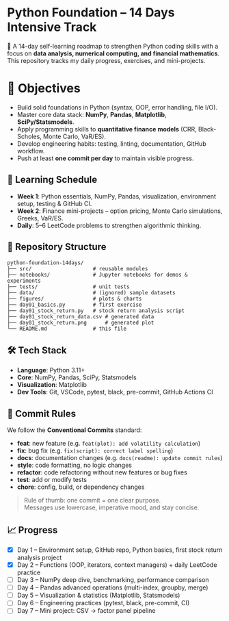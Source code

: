 
# Python Foundation – 14 Days Intensive Track

🚀 A 14-day self-learning roadmap to strengthen Python coding skills with a focus on **data analysis, numerical computing, and financial mathematics**.  
This repository tracks my daily progress, exercises, and mini-projects.
# 🎯 Objectives
- Build solid foundations in Python (syntax, OOP, error handling, file I/O).  
- Master core data stack: **NumPy**, **Pandas**, **Matplotlib**, **SciPy/Statsmodels**.  
- Apply programming skills to **quantitative finance models** (CRR, Black-Scholes, Monte Carlo, VaR/ES).  
- Develop engineering habits: testing, linting, documentation, GitHub workflow.  
- Push at least **one commit per day** to maintain visible progress.
## 📅 Learning Schedule
- **Week 1**: Python essentials, NumPy, Pandas, visualization, environment setup, testing & GitHub CI.  
- **Week 2**: Finance mini-projects – option pricing, Monte Carlo simulations, Greeks, VaR/ES.  
- **Daily**: 5–6 LeetCode problems to strengthen algorithmic thinking.
## 📂 Repository Structure
```text
python-foundation-14days/
├── src/                    # reusable modules
├── notebooks/              # Jupyter notebooks for demos & experiments
├── tests/                  # unit tests
├── data/                   # (ignored) sample datasets
├── figures/                # plots & charts
├── day01_basics.py         # first exercise
├── day01_stock_return.py   # stock return analysis script
├── day01_stock_return_data.csv # generated data
├── day01_stock_return.png      # generated plot
└── README.md               # this file
```
## 🛠️ Tech Stack
- **Language**: Python 3.11+  
- **Core**: NumPy, Pandas, SciPy, Statsmodels  
- **Visualization**: Matplotlib  
- **Dev Tools**: Git, VSCode, pytest, black, pre-commit, GitHub Actions CI  
## 📌 Commit Rules
We follow the **Conventional Commits** standard:

- **feat**: new feature (e.g. `feat(plot): add volatility calculation`)
- **fix**: bug fix (e.g. `fix(script): correct label spelling`)
- **docs**: documentation changes (e.g. `docs(readme): update commit rules`)
- **style**: code formatting, no logic changes
- **refactor**: code refactoring without new features or bug fixes
- **test**: add or modify tests
- **chore**: config, build, or dependency changes

> Rule of thumb: one commit = one clear purpose.  
> Messages use lowercase, imperative mood, and stay concise. 
## 📈 Progress
- [x] Day 1 – Environment setup, GitHub repo, Python basics, first stock return analysis project
- [x] Day 2 – Functions (OOP, iterators, context managers) + daily LeetCode practice
- [ ] Day 3 – NumPy deep dive, benchmarking, performance comparison
- [ ] Day 4 – Pandas advanced operations (multi-index, groupby, merge)
- [ ] Day 5 – Visualization & statistics (Matplotlib, Statsmodels)
- [ ] Day 6 – Engineering practices (pytest, black, pre-commit, CI)
- [ ] Day 7 – Mini project: CSV → factor panel pipeline